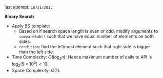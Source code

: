 last attempt: `10/21/2023`

**Binary Search**
- Apply BS template:
  - Based on if search space length is even or odd, modify arguments to `compareSub()` such that we have equal number of elements on both sides. 
  - `condition`: find the leftmost element such that right side is bigger than the left side. 
- Time Complexity: $O(\log_2 n)$: Hence maximum number of calls to API is $\log_2 (5*10^5) < 19$. 
- Space Complexity: $O(1)$. 